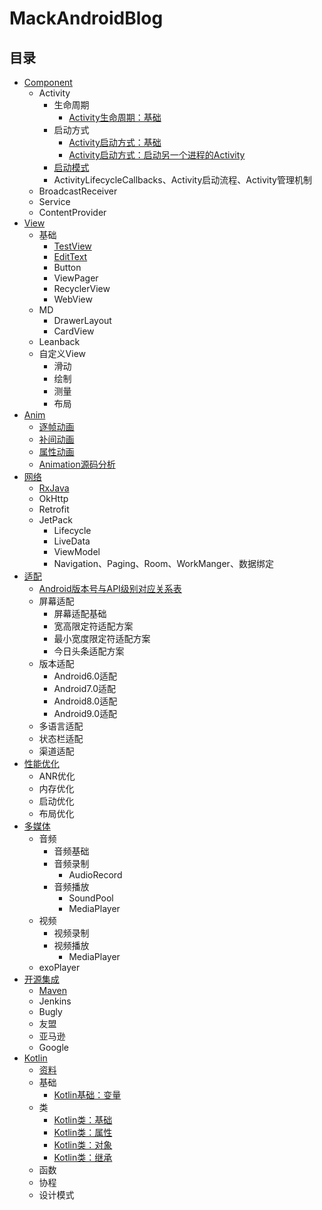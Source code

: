 # MackAndroidBlog

## 目录
* [Component](/component)
    * Activity
        * 生命周期
            * [Activity生命周期：基础](/component/md/activity/生命周期/Activity生命周期：基础.md)
        * 启动方式     
            * [Activity启动方式：基础](/component/md/activity/启动方式/Activity启动方式：基础.md)
            * [Activity启动方式：启动另一个进程的Activity](/component/md/activity/启动方式/Activity启动方式：启动另一个进程的Activity.md)
        * [启动模式](/component/md/activity/Activity启动模式.md)
        * ActivityLifecycleCallbacks、Activity启动流程、Activity管理机制
    * BroadcastReceiver
    * Service
    * ContentProvider
* [View](/view)
    * 基础
        * [TestView](/view/md/TextView.md)
        * [EditText](/view/md/EditText.md)
        * Button
        * ViewPager
        * RecyclerView
        * WebView
    * MD
        * DrawerLayout
        * CardView
    * Leanback
    * 自定义View
        * 滑动
        * 绘制
        * 测量
        * 布局
* [Anim](/anim)
    * [逐帧动画](/anim/逐帧动画.md)
    * [补间动画](/anim/补间动画.md)
    * [属性动画](/anim/属性动画.md)
    * [Animation源码分析](/anim/Animation源码分析.md)
* [网络](/http)
    * [RxJava](/http/md/RxJava.md)
    * OkHttp
    * Retrofit
    * JetPack
        * Lifecycle
        * LiveData
        * ViewModel
        * Navigation、Paging、Room、WorkManger、数据绑定
* [适配](/adapt)
    * [Android版本号与API级别对应关系表](https://blog.csdn.net/qq_31841675/article/details/82746616)
    * 屏幕适配
        * 屏幕适配基础
        * 宽高限定符适配方案
        * 最小宽度限定符适配方案
        * 今日头条适配方案
    * 版本适配
        * Android6.0适配
        * Android7.0适配
        * Android8.0适配
        * Android9.0适配
    * 多语言适配
    * 状态栏适配
    * 渠道适配
* [性能优化](/performance)
    * ANR优化
    * 内存优化
    * 启动优化
    * 布局优化
* [多媒体](/media)
    * 音频
        * 音频基础
        * 音频录制
            * AudioRecord
        * 音频播放
            * SoundPool
            * MediaPlayer
    * 视频
        * 视频录制
        * 视频播放
            * MediaPlayer
    * exoPlayer
* [开源集成](/opensource)
    * [Maven](/opensource/md/maven/Maven.md)
    * Jenkins
    * Bugly
    * 友盟
    * 亚马逊
    * Google
* [Kotlin](/kt)
    * [资料](/kt/md/资料.md)
    * 基础
        * [Kotlin基础：变量](/kt/md/基础/Kotlin基础：变量.md)
    * 类
        * [Kotlin类：基础](/kt/md/类/Kotlin类：基础.md)
        * [Kotlin类：属性](/kt/md/类/Kotlin类：属性.md)
        * [Kotlin类：对象](/kt/md/类/Kotlin类：对象.md)
        * [Kotlin类：继承](/kt/md/类/Kotlin类：继承.md)
    * 函数
    * 协程
    * 设计模式